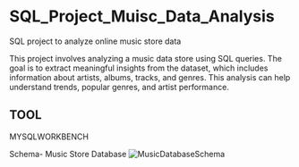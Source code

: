 # SQL_Project_Muisc_Data_Analysis
SQL project to analyze online music store data

This project involves analyzing a music data store using SQL queries. The goal is to extract meaningful insights from the dataset, which includes information about artists, albums, tracks, and genres. This analysis can help understand trends, popular genres, and artist performance. 

## TOOL 
MYSQLWORKBENCH

Schema- Music Store Database
![MusicDatabaseSchema]()
